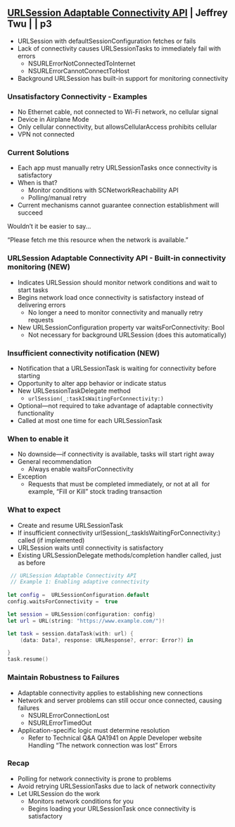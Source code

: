 ## [URLSession Adaptable Connectivity API](1-urlsession-adaptable-connectivity-api.md) | Jeffrey Twu | | p3



- URLSession with defaultSessionConfiguration fetches or fails
- Lack of connectivity causes URLSessionTasks to immediately fail with errors
  - NSURLErrorNotConnectedToInternet
  - NSURLErrorCannotConnectToHost
- Background URLSession has built-in support for monitoring connectivity

### Unsatisfactory Connectivity - Examples

- No Ethernet cable, not connected to Wi-Fi network, no cellular signal
- Device in Airplane Mode
- Only cellular connectivity, but allowsCellularAccess prohibits cellular
- VPN not connected


### Current Solutions

- Each app must manually retry URLSessionTasks once connectivity is satisfactory
- When is that?
  - Monitor conditions with SCNetworkReachability API
  - Polling/manual retry
- Current mechanisms cannot guarantee connection establishment will succeed



Wouldn’t it be easier to say...

“Please fetch me this resource when the network is available.”


### URLSession Adaptable Connectivity API - Built-in connectivity monitoring (NEW)

- Indicates URLSession should monitor network conditions and wait to start tasks
- Begins network load once connectivity is satisfactory instead of delivering errors
  - No longer a need to monitor connectivity and manually retry requests
- New URLSessionConfiguration property var waitsForConnectivity: Bool
  - Not necessary for background URLSession (does this automatically)



### Insufficient connectivity notification (NEW)

- Notification that a URLSessionTask is waiting for connectivity before starting
- Opportunity to alter app behavior or indicate status
- New URLSessionTaskDelegate method 
  - `urlSession(_:taskIsWaitingForConnectivity:)`
- Optional—not required to take advantage of adaptable connectivity functionality
- Called at most one time for each URLSessionTask

### When to enable it

- No downside—if connectivity is available, tasks will start right away
- General recommendation
  - Always enable waitsForConnectivity
- Exception
  - Requests that must be completed immediately, or not at all  for example, “Fill or Kill” stock trading transaction


### What to expect

- Create and resume URLSessionTask
- If insufficient connectivity urlSession(_:taskIsWaitingForConnectivity:) called (if implemented)
- URLSession waits until connectivity is satisfactory
- Existing URLSessionDelegate methods/completion handler called, just as before


```swift
 // URLSession Adaptable Connectivity API
 // Example 1: Enabling adaptive connectivity
 
let config =  URLSessionConfiguration.default 
config.waitsForConnectivity =  true

let session = URLSession(configuration: config)
let url = URL(string: "https://www.example.com/")!

let task = session.dataTask(with: url) { 
    (data: Data?, response: URLResponse?, error: Error?) in

}
task.resume()
```

### Maintain Robustness to Failures

- Adaptable connectivity applies to establishing new connections
- Network and server problems can still occur once connected, causing failures
  - NSURLErrorConnectionLost
  - NSURLErrorTimedOut
- Application-specific logic must determine resolution
  - Refer to Technical Q&A QA1941 on Apple Developer website  Handling “The network connection was lost” Errors

### Recap

- Polling for network connectivity is prone to problems
- Avoid retrying URLSessionTasks due to lack of network connectivity
- Let URLSession do the work
  - Monitors network conditions for you
  - Begins loading your URLSessionTask once connectivity is satisfactory

